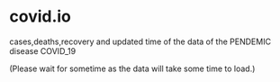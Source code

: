 # covid.io
cases,deaths,recovery and updated time of the data of the PENDEMIC disease COVID_19

(Please wait for sometime as the data will take some time to load.)
